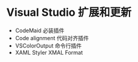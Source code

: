 # Visual Studio 扩展和更新

- CodeMaid          必装插件
- Code alignment    代码对齐插件
- VSColorOutput     命令行插件
- XAML Styler       XMAL Format